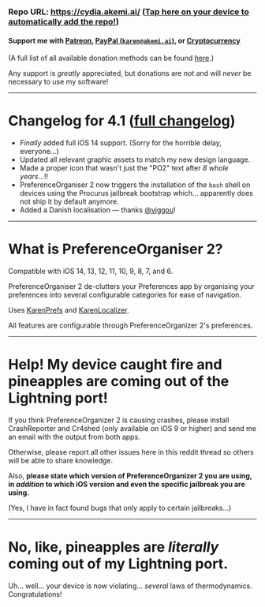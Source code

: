 ### Repo URL: https://cydia.akemi.ai/ ([Tap here on your device to automatically add the repo!](https://cydia.akemi.ai/add.php))

#### Support me with [Patreon](https://patreon.com/akemin_dayo), [PayPal (`karen@akemi.ai`)](https://paypal.me/akemindayo), or [Cryptocurrency](https://akemi.ai/?page/links#crypto)

(A full list of all available donation methods can be found [here](https://akemi.ai/?page/links#donate).)

Any support is _greatly_ appreciated, but donations are *not* and will *never* be necessary to use my software!

---

# Changelog for 4.1 ([full changelog](https://cydia.akemi.ai/?page/net.angelxwind.preferenceorganizer2-changelog))

* _Finally_ added full iOS 14 support. (Sorry for the horrible delay, everyone…)
* Updated all relevant graphic assets to match my new design language.
* Made a proper icon that wasn't just the "PO2" text after _8 whole years_…!!
* PreferenceOrganiser 2 now triggers the installation of the `bash` shell on devices using the Procurus jailbreak bootstrap which… apparently does not ship it by default anymore.
* Added a Danish localisation — thanks [@viggou](https://github.com/viggou)!

---

# What is PreferenceOrganiser 2?

Compatible with iOS 14, 13, 12, 11, 10, 9, 8, 7, and 6.

PreferenceOrganiser 2 de-clutters your Preferences app by organising your preferences into several configurable categories for ease of navigation.

Uses [KarenPrefs](https://github.com/akemin-dayo/KarenPrefs) and [KarenLocalizer](https://github.com/akemin-dayo/KarenLocalizer).

All features are configurable through PreferenceOrganizer 2's preferences.

---

# Help! My device caught fire and pineapples are coming out of the Lightning port!

If you think PreferenceOrganizer 2 is causing crashes, please install CrashReporter and Cr4shed (only available on iOS 9 or higher) and send me an email with the output from both apps.

Otherwise, please report all other issues here in this reddit thread so others will be able to share knowledge.

Also, **please state which version of PreferenceOrganizer 2 you are using, in _addition_ to which iOS version and even the specific jailbreak you are using.**

(Yes, I have in fact found bugs that only apply to certain jailbreaks…)

---

# No, like, pineapples are *literally* coming out of my Lightning port.

Uh… well… your device is now violating… _several_ laws of thermodynamics. Congratulations!
